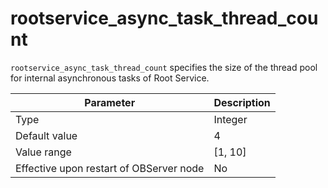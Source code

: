 # rootservice_async_task_thread_count

`rootservice_async_task_thread_count` specifies the size of the thread pool for internal asynchronous tasks of Root Service.

| **Parameter** | **Description** |
|------------------|-----------|
| Type | Integer |
| Default value | 4 |
| Value range | \[1, 10\] |
| Effective upon restart of OBServer node | No |